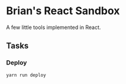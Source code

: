 # Brian's React Sandbox

A few little tools implemented in React.

## Tasks

### Deploy

```shell
yarn run deploy
```
